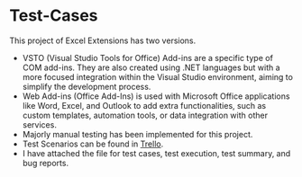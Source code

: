 # Test-Cases
This project of Excel Extensions has two versions.
- VSTO (Visual Studio Tools for Office) Add-ins are a specific type of COM add-ins. They are also created using .NET languages but with a more focused integration within the Visual Studio environment, aiming to simplify the development process.
- Web Add-ins (Office Add-Ins) is used with Microsoft Office applications like Word, Excel, and Outlook to add extra functionalities, such as custom templates, automation tools, or data integration with other services.
- Majorly manual testing has been implemented for this project.
- Test Scenarios can be found in [Trello]([url](https://trello.com/b/6TEpZ4op/test-scenarios)).
- I have attached the file for test cases, test execution, test summary, and bug reports.
